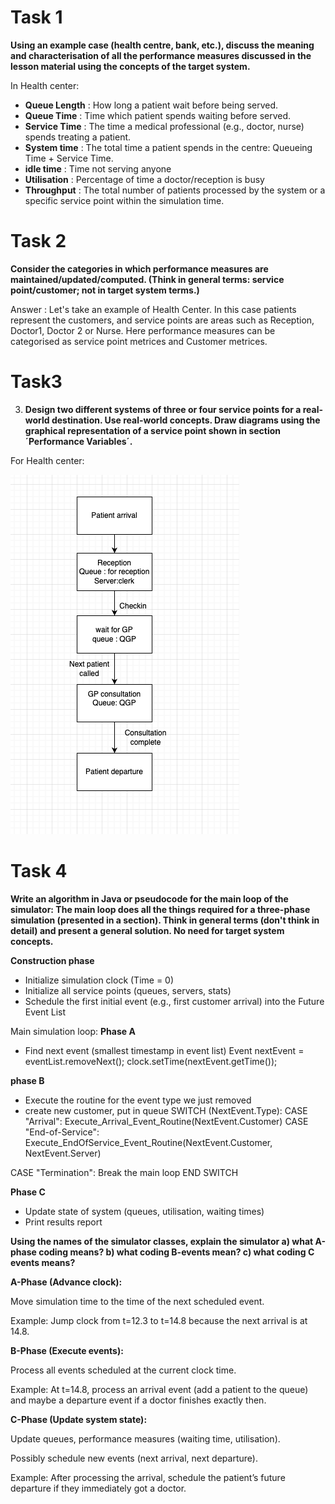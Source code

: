 # Task 1
**Using an example case (health centre, bank, etc.), discuss the meaning and characterisation of all the performance 
measures discussed in the lesson material using the concepts of the target system.**

In Health center:
- **Queue Length** : How long a patient wait before being served.
- **Queue Time** : Time which patient spends waiting before served.
- **Service Time** : The time a medical professional (e.g., doctor, nurse) spends treating a patient.
- **System time** : The total time a patient spends in the centre: Queueing Time + Service Time.
- **idle time** : Time not serving anyone
- **Utilisation** : Percentage of time a doctor/reception is busy
- **Throughput** : The total number of patients processed by the system or a specific service point within the simulation time.





# Task 2
**Consider the categories in which performance measures are maintained/updated/computed. (Think in general terms: 
service point/customer; not in target system terms.)**

Answer : Let's take an example of Health Center. In this case patients represent the customers, and service points are areas 
such as Reception, Doctor1, Doctor 2 or Nurse. Here performance measures can be categorised as service point metrices and Customer metrices.

# Task3
3. **Design two different systems of three or four service points for a real-world destination. Use real-world concepts. 
Draw diagrams using the graphical representation of a service point shown in section ´Performance Variables´.**

For Health center:


![img.png](img.png)

# Task 4
**Write an algorithm in Java or pseudocode for the main loop of the simulator: The main loop does all the things 
required for a three-phase simulation (presented in a section). Think in general terms (don't think in detail) and present
a general solution. No need for target system concepts.**

**Construction phase**
- Initialize simulation clock (Time = 0)
- Initialize all service points (queues, servers, stats)
- Schedule the first initial event (e.g., first customer arrival) into the Future Event List

Main simulation loop:
**Phase A**
- Find next event (smallest timestamp in event list)
Event nextEvent = eventList.removeNext();
clock.setTime(nextEvent.getTime());

**phase B**
- Execute the routine for the event type we just removed
- create new customer, put in queue
SWITCH (NextEvent.Type):
CASE "Arrival":
Execute_Arrival_Event_Routine(NextEvent.Customer)
CASE "End-of-Service":
Execute_EndOfService_Event_Routine(NextEvent.Customer, NextEvent.Server)

CASE "Termination":
    Break the main loop
END SWITCH

**Phase C**
- Update state of system (queues, utilisation, waiting times)
- Print results report



**Using the names of the simulator classes, explain the simulator a) what A-phase coding means? b) what coding B-events 
mean? c) what coding C events means?**

**A-Phase (Advance clock):**

Move simulation time to the time of the next scheduled event.

Example: Jump clock from t=12.3 to t=14.8 because the next arrival is at 14.8.

**B-Phase (Execute events):**

Process all events scheduled at the current clock time.

Example: At t=14.8, process an arrival event (add a patient to the queue) and maybe a departure event if a doctor finishes exactly then.

**C-Phase (Update system state):**

Update queues, performance measures (waiting time, utilisation).

Possibly schedule new events (next arrival, next departure).

Example: After processing the arrival, schedule the patient’s future departure if they immediately got a doctor.